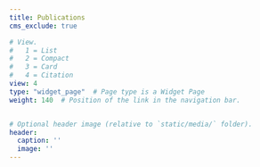 ```yaml
---
title: Publications
cms_exclude: true

# View.
#   1 = List
#   2 = Compact
#   3 = Card
#   4 = Citation
view: 4
type: "widget_page"  # Page type is a Widget Page
weight: 140  # Position of the link in the navigation bar.


# Optional header image (relative to `static/media/` folder).
header:
  caption: ''
  image: ''
---
```

